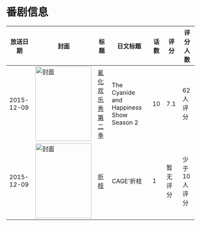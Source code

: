 # 番剧信息

|放送日期|封面|标题|日文标题|话数|评分|评分人数|
|---|---|---|---|---|---|---|
|2015-12-09|<img src="//lain.bgm.tv/pic/cover/c/98/50/170789_Jcp9X.jpg" alt="封面" style="width:150px;height:200px;object-fit:cover;">|[氰化欢乐秀 第二季](https://bangumi.tv/subject/170789)|The Cyanide and Happiness Show Season 2|10|7.1|62人评分|
|2015-12-09|<img src="//lain.bgm.tv/pic/cover/c/c3/1a/320056_ED7Hr.jpg" alt="封面" style="width:150px;height:200px;object-fit:cover;">|[折枝](https://bangumi.tv/subject/320056)|CAGE'折枝|1|暂无评分|少于10人评分|
